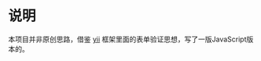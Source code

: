 # 说明

本项目并非原创思路，借鉴 [yii](https://www.yiiframework.com/doc/guide/2.0/zh-cn/input-validation) 框架里面的表单验证思想，写了一版JavaScript版本的。

